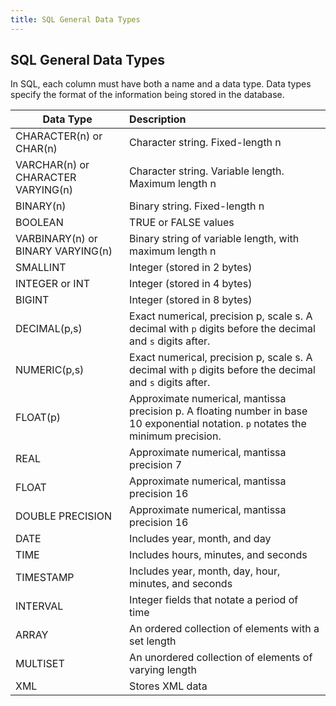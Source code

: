 ```yaml
---
title: SQL General Data Types
---
```

## SQL General Data Types

In SQL, each column must have both a name and a data type. Data types specify the format of the information being stored in the database. 

| Data Type        | Description
| ------------- |:-------------|
| CHARACTER(n) or CHAR(n)     | Character string. Fixed-length n |
| VARCHAR(n) or CHARACTER VARYING(n)	      | Character string. Variable length. Maximum length n |
|BINARY(n)	|Binary string. Fixed-length n
|BOOLEAN	|TRUE or FALSE values
|VARBINARY(n) or BINARY VARYING(n)	| Binary string of variable length, with maximum length n
|SMALLINT	|Integer (stored in 2 bytes)
|INTEGER or INT	|Integer (stored in 4 bytes)
|BIGINT	|Integer (stored in 8 bytes)
|DECIMAL(p,s)	|Exact numerical, precision p, scale s. A decimal with `p` digits before the decimal and `s` digits after.
|NUMERIC(p,s)|Exact numerical, precision p, scale s. A decimal with `p` digits before the decimal and `s` digits after.
|FLOAT(p)	|Approximate numerical, mantissa precision p. A floating number in base 10 exponential notation. `p` notates the minimum precision. 
|REAL	|Approximate numerical, mantissa precision 7
|FLOAT	|Approximate numerical, mantissa precision 16
|DOUBLE PRECISION	|Approximate numerical, mantissa precision 16
|DATE	|Includes year, month, and day
|TIME	|Includes hours, minutes, and seconds
|TIMESTAMP	|Includes year, month, day, hour, minutes, and seconds
|INTERVAL	|Integer fields that notate a period of time
|ARRAY	|An ordered collection of elements with a set length
|MULTISET	|An unordered collection of elements of varying length
|XML	|Stores XML data

